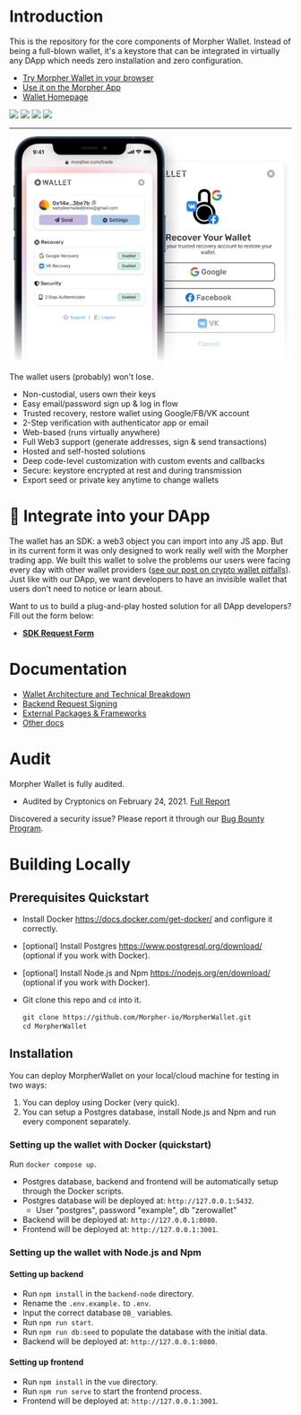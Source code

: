 # Introduction

This is the repository for the core components of Morpher Wallet. Instead of being a full-blown wallet, it's a keystore that can be integrated in virtually any DApp which needs zero installation and zero configuration.

- [Try Morpher Wallet in your browser](https://wallet.morpher.com)
- [Use it on the Morpher App](https://www.morpher.com/trade)
- [Wallet Homepage](https://www.morpher.com/wallet)

![](https://img.shields.io/github/last-commit/Morpher-io/MorpherWallet) ![](https://img.shields.io/github/license/Morpher-io/MorpherProtocol) ![](https://img.shields.io/discord/859752396112396348) ![](https://img.shields.io/twitter/follow/morpher_io?style=social)

---

![Morpher Wallet homepage on mobile screenshot with recovery flow screen.](./docs/img/wallet_shot.png)

The wallet users (probably) won't lose.

- Non-custodial, users own their keys
- Easy email/password sign up & log in flow
- Trusted recovery, restore wallet using Google/FB/VK account
- 2-Step verification with authenticator app or email
- Web-based (runs virtually anywhere)
- Full Web3 support (generate addresses, sign & send transactions)
- Hosted and self-hosted solutions
- Deep code-level customization with custom events and callbacks
- Secure: keystore encrypted at rest and during transmission
- Export seed or private key anytime to change wallets

# 🧰 Integrate into your DApp

The wallet has an SDK: a web3 object you can import into any JS app. But in its current form it was only designed to work really well with the Morpher trading app. We built this wallet to solve the problems our users were facing every day with other wallet providers ([see our post on crypto wallet pitfalls](https://www.morpher.com/blog/why-we-built-morpher-wallet)). Just like with our DApp, we want developers to have an invisible wallet that users don't need to notice or learn about.

Want to us to build a plug-and-play hosted solution for all DApp developers? Fill out the form below:

- **[SDK Request Form](https://docs.google.com/forms/d/e/1FAIpQLSdh00G9PenekJDMQoc4Nu8bYOpDFPULs0f04yuRpriTqnhrmg/viewform?usp=sf_link)**

# Documentation

- [Wallet Architecture and Technical Breakdown](docs/audit-doc.pdf)
- [Backend Request Signing](docs/requestsigning.md)
- [External Packages & Frameworks](docs/packages.md)
- [Other docs](docs/)

# Audit

Morpher Wallet is fully audited.

- Audited by Cryptonics on February 24, 2021. [Full Report](<docs/Audit Report - Morpher Wallet [20210224].pdf>)

Discovered a security issue? Please report it through our [Bug Bounty Program](https://www.morpher.com/bug-bounty).

# Building Locally

## Prerequisites Quickstart

- Install Docker https://docs.docker.com/get-docker/ and configure it correctly.
- [optional] Install Postgres https://www.postgresql.org/download/ (optional if you work with Docker).
- [optional] Install Node.js and Npm https://nodejs.org/en/download/ (optional if you work with Docker).
- Git clone this repo and `cd` into it.

  ```
  git clone https://github.com/Morpher-io/MorpherWallet.git
  cd MorpherWallet
  ```

## Installation

You can deploy MorpherWallet on your local/cloud machine for testing in two ways:

1. You can deploy using Docker (very quick).
2. You can setup a Postgres database, install Node.js and Npm and run every component separately.

### Setting up the wallet with Docker (quickstart)

Run `docker compose up`.

- Postgres database, backend and frontend will be automatically setup through the Docker scripts.
- Postgres database will be deployed at: `http://127.0.0.1:5432`.
  - User "postgres", password "example", db "zerowallet"
- Backend will be deployed at: `http://127.0.0.1:8080`.
- Frontend will be deployed at: `http://127.0.0.1:3001`.

### Setting up the wallet with Node.js and Npm

#### Setting up backend

- Run `npm install` in the `backend-node` directory.
- Rename the `.env.example.` to `.env`.
- Input the correct database `DB_` variables.
- Run `npm run start`.
- Run `npm run db:seed` to populate the database with the initial data.
- Backend will be deployed at: `http://127.0.0.1:8080`.

#### Setting up frontend

- Run `npm install` in the `vue` directory.
- Run `npm run serve` to start the frontend process.
- Frontend will be deployed at: `http://127.0.0.1:3001`.
